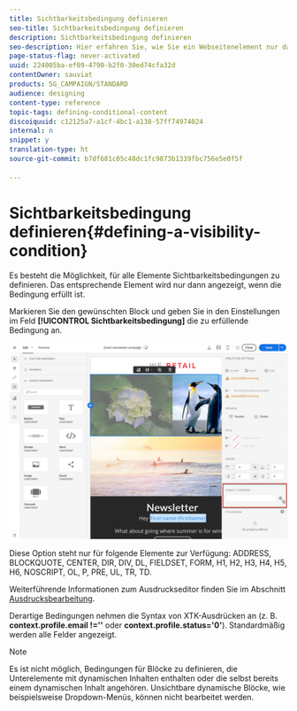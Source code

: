```yaml
---
title: Sichtbarkeitsbedingung definieren
seo-title: Sichtbarkeitsbedingung definieren
description: Sichtbarkeitsbedingung definieren
seo-description: Hier erfahren Sie, wie Sie ein Webseitenelement nur dann sichtbar machen, wenn eine gewisse Bedingung erfüllt wird.
page-status-flag: never-activated
uuid: 224005ba-ef09-4790-b2f0-30ed74cfa32d
contentOwner: sauviat
products: SG_CAMPAIGN/STANDARD
audience: designing
content-type: reference
topic-tags: defining-conditional-content
discoiquuid: c12125a7-a1cf-4bc1-a138-57ff74974024
internal: n
snippet: y
translation-type: ht
source-git-commit: b7df681c05c48dc1fc9873b1339fbc756e5e0f5f

---
```



# Sichtbarkeitsbedingung definieren{#defining-a-visibility-condition}

Es besteht die Möglichkeit, für alle Elemente Sichtbarkeitsbedingungen zu definieren. Das entsprechende Element wird nur dann angezeigt, wenn die Bedingung erfüllt ist.

Markieren Sie den gewünschten Block und geben Sie in den Einstellungen im Feld **[!UICONTROL Sichtbarkeitsbedingung]** die zu erfüllende Bedingung an.

![](assets/delivery_content_5.png)

Diese Option steht nur für folgende Elemente zur Verfügung: ADDRESS, BLOCKQUOTE, CENTER, DIR, DIV, DL, FIELDSET, FORM, H1, H2, H3, H4, H5, H6, NOSCRIPT, OL, P, PRE, UL, TR, TD.

Weiterführende Informationen zum Ausdruckseditor finden Sie im Abschnitt [Ausdrucksbearbeitung](../../automating/using/editing-queries.md#about-query-editor).

Derartige Bedingungen nehmen die Syntax von XTK-Ausdrücken an (z. B. **context.profile.email !=''** oder **context.profile.status='0'**). Standardmäßig werden alle Felder angezeigt.

>[!NOTE]
>
>Es ist nicht möglich, Bedingungen für Blöcke zu definieren, die Unterelemente mit dynamischen Inhalten enthalten oder die selbst bereits einem dynamischen Inhalt angehören. Unsichtbare dynamische Blöcke, wie beispielsweise Dropdown-Menüs, können nicht bearbeitet werden.

